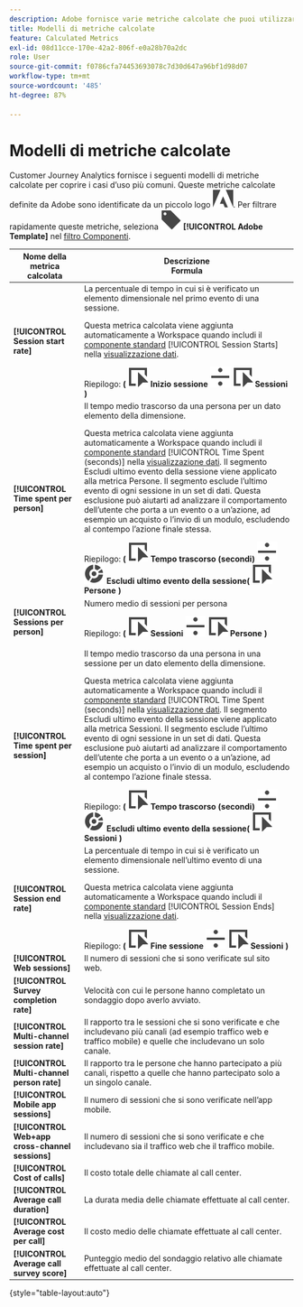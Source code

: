 ```yaml
---
description: Adobe fornisce varie metriche calcolate che puoi utilizzare. In questa pagina sono elencate tali metriche e i loro utilizzi previsti.
title: Modelli di metriche calcolate
feature: Calculated Metrics
exl-id: 08d11cce-170e-42a2-806f-e0a28b70a2dc
role: User
source-git-commit: f0786cfa74453693078c7d30d647a96bf1d98d07
workflow-type: tm+mt
source-wordcount: '485'
ht-degree: 87%

---
```


# Modelli di metriche calcolate

Customer Journey Analytics fornisce i seguenti modelli di metriche calcolate per coprire i casi d’uso più comuni. Queste metriche calcolate definite da Adobe sono identificate da un piccolo logo ![AdobeLogoSmall](/help/assets/icons/AdobeLogoSmall.svg). Per filtrare rapidamente queste metriche, seleziona ![Etichetta](/help/assets/icons/Label.svg) **[!UICONTROL Adobe Template]** nel [filtro Componenti](/help/components/overview.md#filter).

| Nome della metrica calcolata | Descrizione<br/>Formula |
|---------|----------|
| **[!UICONTROL Session start rate]** | La percentuale di tempo in cui si è verificato un elemento dimensionale nel primo evento di una sessione.<p>Questa metrica calcolata viene aggiunta automaticamente a Workspace quando includi il [componente standard](/help/data-views/component-reference.md) [!UICONTROL Session Starts] nella [visualizzazione dati](/help/data-views/create-dataview.md).</p>Riepilogo: **(** ![Evento](/help/assets/icons/Event.svg) **Inizio sessione** ![Dividi](/help/assets/icons/Divide.svg) ![Evento](/help/assets/icons/Event.svg) **Sessioni** **)** |
| **[!UICONTROL Time spent per person]** | Il tempo medio trascorso da una persona per un dato elemento della dimensione.<p>Questa metrica calcolata viene aggiunta automaticamente a Workspace quando includi il [componente standard](/help/data-views/component-reference.md) [!UICONTROL Time Spent (seconds)] nella [visualizzazione dati](/help/data-views/create-dataview.md). Il segmento Escludi ultimo evento della sessione viene applicato alla metrica Persone. Il segmento esclude l’ultimo evento di ogni sessione in un set di dati. Questa esclusione può aiutarti ad analizzare il comportamento dell’utente che porta a un evento o a un’azione, ad esempio un acquisto o l’invio di un modulo, escludendo al contempo l’azione finale stessa.</p>Riepilogo: **(** ![Evento](/help/assets/icons/Event.svg) **Tempo trascorso (secondi)** ![Dividi](/help/assets/icons/Divide.svg) ![Segmentazione](/help/assets/icons/Segmentation.svg) **Escludi ultimo evento della sessione(** ![Evento](/help/assets/icons/Event.svg) **Persone )** |
| **[!UICONTROL Sessions per person]** | Numero medio di sessioni per persona<p>Riepilogo: **(** ![Evento](/help/assets/icons/Event.svg) **Sessioni** ![Dividi](/help/assets/icons/Divide.svg) ![Evento](/help/assets/icons/Event.svg) **Persone** **)** |
| **[!UICONTROL Time spent per session]** | Il tempo medio trascorso da una persona in una sessione per un dato elemento della dimensione.<p>Questa metrica calcolata viene aggiunta automaticamente a Workspace quando includi il [componente standard](/help/data-views/component-reference.md) [!UICONTROL Time Spent (seconds)] nella [visualizzazione dati](/help/data-views/create-dataview.md). Il segmento Escludi ultimo evento della sessione viene applicato alla metrica Sessioni. Il segmento esclude l’ultimo evento di ogni sessione in un set di dati. Questa esclusione può aiutarti ad analizzare il comportamento dell’utente che porta a un evento o a un’azione, ad esempio un acquisto o l’invio di un modulo, escludendo al contempo l’azione finale stessa.</p>Riepilogo: **(** ![Evento](/help/assets/icons/Event.svg) **Tempo trascorso (secondi)** ![Dividi](/help/assets/icons/Divide.svg) ![Segmentazione](/help/assets/icons/Segmentation.svg) **Escludi ultimo evento della sessione(** ![Evento](/help/assets/icons/Event.svg) **Sessioni )** |
| **[!UICONTROL Session end rate]** | La percentuale di tempo in cui si è verificato un elemento dimensionale nell’ultimo evento di una sessione. <p>Questa metrica calcolata viene aggiunta automaticamente a Workspace quando includi il [componente standard](/help/data-views/component-reference.md) [!UICONTROL Session Ends] nella [visualizzazione dati](/help/data-views/create-dataview.md).</p>Riepilogo: **(** ![Evento](/help/assets/icons/Event.svg) **Fine sessione** ![Dividi](/help/assets/icons/Divide.svg) ![Evento](/help/assets/icons/Event.svg) **Sessioni** **)** |
| **[!UICONTROL Web sessions]** | Il numero di sessioni che si sono verificate sul sito web. |
| **[!UICONTROL Survey completion rate]** | Velocità con cui le persone hanno completato un sondaggio dopo averlo avviato. |
| **[!UICONTROL Multi-channel session rate]** | Il rapporto tra le sessioni che si sono verificate e che includevano più canali (ad esempio traffico web e traffico mobile) e quelle che includevano un solo canale. |
| **[!UICONTROL Multi-channel person rate]** | Il rapporto tra le persone che hanno partecipato a più canali, rispetto a quelle che hanno partecipato solo a un singolo canale. |
| **[!UICONTROL Mobile app sessions]** | Il numero di sessioni che si sono verificate nell’app mobile. |
| **[!UICONTROL Web+app cross-channel sessions]** | Il numero di sessioni che si sono verificate e che includevano sia il traffico web che il traffico mobile. |
| **[!UICONTROL Cost of calls]** | Il costo totale delle chiamate al call center. <!-- <p>Summary: Call length</p> --> |
| **[!UICONTROL Average call duration]** | La durata media delle chiamate effettuate al call center. |
| **[!UICONTROL Average cost per call]** | Il costo medio delle chiamate effettuate al call center. |
| **[!UICONTROL Average call survey score]** | Punteggio medio del sondaggio relativo alle chiamate effettuate al call center. |

{style="table-layout:auto"}
